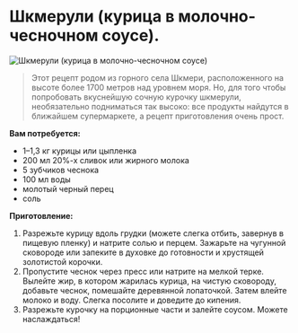# Шкмерули (курица в молочно-чесночном соусе).
![Шкмерули (курица в молочно-чесночном соусе)](/images/Kulinar/Second/shkmeruli.jpg 'Шкмерули (курица в молочно-чесночном соусе)')

> Этот рецепт родом из горного села Шкмери, расположенного на высоте более 1700 метров над уровнем моря. Но, для того чтобы попробовать вкуснейшую сочную курочку шкмерули, необязательно подниматься так высоко: все продукты найдутся в ближайшем супермаркете, а рецепт приготовления очень прост.

**Вам потребуется:**

- 1–1,3 кг курицы или цыпленка
- 200 мл 20%-х сливок или жирного молока
- 5 зубчиков чеснока
- 100 мл воды
- молотый черный перец
- соль

**Приготовление:**

1. Разрежьте курицу вдоль грудки (можете слегка отбить, завернув в пищевую пленку) и натрите солью и перцем. Зажарьте на чугунной сковороде или запеките в духовке до готовности и хрустящей золотистой корочки.
2. Пропустите чеснок через пресс или натрите на мелкой терке. Вылейте жир, в котором жарилась курица, на чистую сковороду, добавьте чеснок, помешайте деревянной лопаточкой. Затем влейте молоко и воду. Слегка посолите и доведите до кипения.
3. Разрежьте курочку на порционные части и залейте соусом. Можете наслаждаться!
